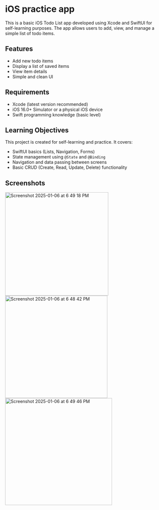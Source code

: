 # iOS practice app

This is a basic iOS Todo List app developed using Xcode and SwiftUI for self-learning purposes. The app allows users to add, view, and manage a simple list of todo items.

## Features
- Add new todo items
- Display a list of saved items
- View item details
- Simple and clean UI

## Requirements
- Xcode (latest version recommended)
- iOS 16.0+ Simulator or a physical iOS device
- Swift programming knowledge (basic level)

## Learning Objectives
This project is created for self-learning and practice. It covers:
- SwiftUI basics (Lists, Navigation, Forms)
- State management using `@State` and `@Binding`
- Navigation and data passing between screens
- Basic CRUD (Create, Read, Update, Delete) functionality

## Screenshots

<img width="334" alt="Screenshot 2025-01-06 at 6 49 18 PM" src="https://github.com/user-attachments/assets/7afbf55f-71dd-460a-b0f9-7e8f92bfd07a" />
<img width="331" alt="Screenshot 2025-01-06 at 6 48 42 PM" src="https://github.com/user-attachments/assets/c7c17db0-bc95-42f6-a8c8-70031eb7deb2" />
<img width="346" alt="Screenshot 2025-01-06 at 6 49 46 PM" src="https://github.com/user-attachments/assets/6d4f4219-cc87-4e16-8d76-029817fd7b09" />


